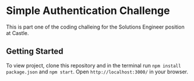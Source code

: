 # Simple Authentication Challenge
 This is part one of the coding challeing for the Solutions Engineer position at Castle. 

## Getting Started 
To view project, clone this repository and in the terminal run `npm install package.json` and  `npm start`. Open `http://localhost:3000/` in your browser. 
